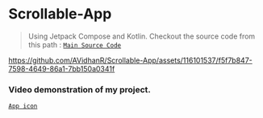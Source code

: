 # Scrollable-App
> Using Jetpack Compose and Kotlin.
 Checkout the source code from this path : 
 [`Main Source Code`](https://github.com/AVidhanR/Scrollable-App/blob/master/app/src/main/java/com/example/affirmations/MainActivity.kt)

https://github.com/AVidhanR/Scrollable-App/assets/116101537/f5f7b847-7598-4649-86a1-7bb150a0341f

### Video demonstration of my project.

[`App icon`]()
